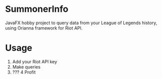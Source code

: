 # SummonerInfo
JavaFX hobby project to query data from your League of Legends history, using Orianna framework for Riot API.

# Usage
1. Add your Riot API key
2. Make queries
3. ???
4 Profit
